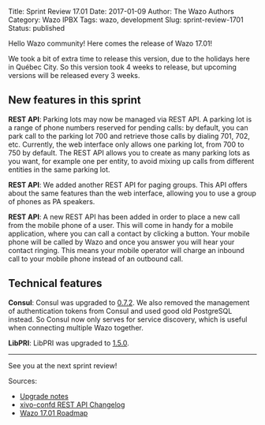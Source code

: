 Title: Sprint Review 17.01
Date: 2017-01-09
Author: The Wazo Authors
Category: Wazo IPBX
Tags: wazo, development
Slug: sprint-review-1701
Status: published

Hello Wazo community! Here comes the release of Wazo 17.01!

We took a bit of extra time to release this version, due to the holidays here in Québec City. So this version took 4 weeks to release, but upcoming versions will be released every 3 weeks.

New features in this sprint
---------------------------

**REST API**: Parking lots may now be managed via REST API. A parking lot is a range of phone numbers reserved for pending calls: by default, you can park call to the parking lot 700 and retrieve those calls by dialing 701, 702, etc. Currently, the web interface only allows one parking lot, from 700 to 750 by default. The REST API allows you to create as many parking lots as you want, for example one per entity, to avoid mixing up calls from different entities in the same parking lot.

**REST API**: We added another REST API for paging groups. This API offers about the same features than the web interface, allowing you to use a group of phones as PA speakers.

**REST API**: A new REST API has been added in order to place a new call from the mobile phone of a user. This will come in handy for a mobile application, where you can call a contact by clicking a button. Your mobile phone will be called by Wazo and once you answer you will hear your contact ringing. This means your mobile operator will charge an inbound call to your mobile phone instead of an outbound call.

Technical features
------------------

**Consul**: Consul was upgraded to [0.7.2](https://github.com/hashicorp/consul/blob/v0.7.2/CHANGELOG.md). We also removed the management of authentication tokens from Consul and used good old PostgreSQL instead. So Consul now only serves for service discovery, which is useful when connecting multiple Wazo together.

**LibPRI**: LibPRI was upgraded to [1.5.0](http://downloads.asterisk.org/pub/telephony/libpri/libpri-1.5.0-summary.html).

---

See you at the next sprint review!

Sources:

* [Upgrade notes](http://documentation.wazo.community/en/wazo-17.01/upgrade/upgrade.html#upgrade-notes)
* [xivo-confd REST API Changelog](http://documentation.wazo.community/en/wazo-17.01/api_sdk/rest_api/confd/changelog.html)
* [Wazo 17.01 Roadmap](http://projects.wazo.community/versions/253)
